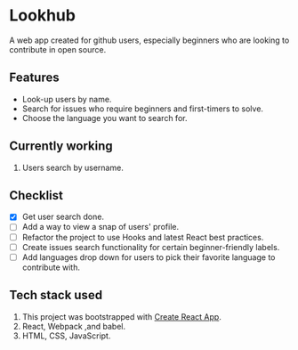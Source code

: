 # Lookhub

A web app created for github users, especially beginners who are looking to contribute in open source.

## Features

-   Look-up users by name.
-   Search for issues who require beginners and first-timers to solve.
-   Choose the language you want to search for.

## Currently working

1. Users search by username.

## Checklist

-   [x] Get user search done.
-   [ ] Add a way to view a snap of users' profile.
-   [ ] Refactor the project to use Hooks and latest React best practices.
-   [ ] Create issues search functionality for certain beginner-friendly labels.
-   [ ] Add languages drop down for users to pick their favorite language to contribute with.

## Tech stack used

1. This project was bootstrapped with [Create React App](https://github.com/facebook/create-react-app).
2. React, Webpack ,and babel.
3. HTML, CSS, JavaScript.
